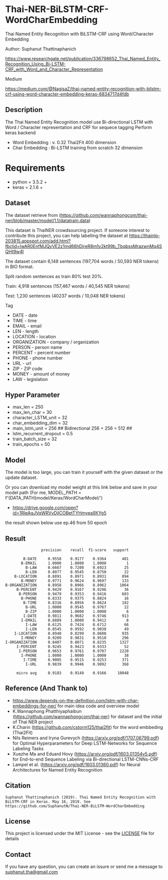 # Thai-NER-BiLSTM-CRF-WordCharEmbedding
Thai Named Entity Recognition with BiLSTM-CRF using Word/Character Embedding

Author: Suphanut Thattinaphanich

https://www.researchgate.net/publication/336798652_Thai_Named_Entity_Recognition_Using_Bi-LSTM-CRF_with_Word_and_Character_Representation

Medium

https://medium.com/@NagisaZ/thai-named-entity-recognition-with-bilstm-crf-using-word-character-embedding-keras-6834717d4fdb

## Description

The Thai Named Entity Recognition model use Bi-directional LSTM with Word / Character representation and CRF for sequece tagging
Perform keras backend

- Word Embedding : v. 0.32 Thai2Fit 400 dimension
- Char Embedding : Bi-LSTM training from scratch 32 dimension

# Requirements

* python = 3.5.2 +
* keras = 2.1.6 +

## Dataset

The dataset retrieve from (https://github.com/wannaphongcom/thai-ner/blob/master/model/1.1/datatrain.data)

This dataset is ThaiNER crowdsourcing project. 
If someone interest to contribute this project, you can help labelling the dataset at https://thainlp-203815.appspot.com/add.html?fbclid=IwAR0EnfMJQyVE2z1md66hDjreR8m1y2kt99b_TbqbssMrazwnMq4SQHt9w4I

The dataset contain 6,148 sentences (197,704 words / 50,593 NER tokens) in BIO format. 

Split random sentences as train 80% test 20%. 

Train: 4,918 sentences (157,467 words / 40,545 NER tokens‬)

Test: 1,230 sentences (40237 words / 10,048 NER tokens)

Tag

- DATE - date
- TIME - time
- EMAIL - email
- LEN - length
- LOCATION - location
- ORGANIZATION - company / organization
- PERSON - person name
- PERCENT - percent number
- PHONE - phone number
- URL - url
- ZIP - ZIP code
- MONEY - amount of money
- LAW - legislation

## Hyper Parameter

- max_len = 250
- max_len_char = 30
- character_LSTM_unit = 32
- char_embedding_dim = 32
- main_lstm_unit = 256 ## Bidirectional 256 + 256 = 512 ##
- lstm_recurrent_dropout = 0.5
- train_batch_size = 32
- train_epochs = 50

## Model

The model is too large, you can train it yourself with the given dataset or the update dataset.

Or you can download my model weight at this link below and save in your model path (For me, MODEL_PATH = f'{DATA_PATH}model/Keras/WordCharModel/')

- https://drive.google.com/open?id=1RIeAgJVqWRVvDjlCOBetTYHmyea9XYg5

the result shown below use ep.46 from 50 epoch


## Result
```
                precision    recall  f1-score   support

        B-DATE     0.9558    0.9177    0.9364       401
       B-EMAIL     1.0000    1.0000    1.0000         1
         B-LAW     0.6667    0.7200    0.6923        25
         B-LEN     0.8077    0.9545    0.8750        22
    B-LOCATION     0.8891    0.8971    0.8931       894
       B-MONEY     0.9771    0.9624    0.9697       133
B-ORGANIZATION     0.8958    0.8966    0.8962      1064
     B-PERCENT     0.9429    0.9167    0.9296        36
      B-PERSON     0.9479    0.9353    0.9416       603
       B-PHONE     0.8333    0.9375    0.8824        16
        B-TIME     0.8316    0.8956    0.8624       182
         B-URL     1.0000    0.9545    0.9767        22
         B-ZIP     1.0000    1.0000    1.0000         6
        I-DATE     0.9811    0.9682    0.9746       913
       I-EMAIL     0.8889    1.0000    0.9412         8
         I-LAW     0.6125    0.7424    0.6712        66
         I-LEN     0.8545    0.9592    0.9038        49
    I-LOCATION     0.8940    0.8299    0.8608       935
       I-MONEY     0.9209    0.9831    0.9510       296
I-ORGANIZATION     0.8407    0.8071    0.8235      1327
     I-PERCENT     0.9245    0.9423    0.9333        52
      I-PERSON     0.9653    0.9761    0.9707      2220
       I-PHONE     1.0000    1.0000    1.0000        38
        I-TIME     0.9005    0.9515    0.9253       371
         I-URL     0.9839    0.9946    0.9892       368

     micro avg     0.9183    0.9149    0.9166     10048
```

## Reference (And Thank to)

- https://www.depends-on-the-definition.com/lstm-with-char-embeddings-for-ner/ for main idea code and overview model
- K.Wannaphong Phatthiyaphaibun (https://github.com/wannaphongcom/thai-ner) for dataset and the initial of Thai NER project
- K.Charin (https://github.com/cstorm125/thai2fit) for the word embbeding (Thai2Fit)
- Nils Reimers and Iryna Gurevych (https://arxiv.org/pdf/1707.06799.pdf) for Optimal Hyperparameters for Deep LSTM-Networks for Sequence Labeling Tasks
- Xuezhe Ma and Eduard Hovy (https://arxiv.org/pdf/1603.01354v5.pdf) for End-to-end Sequence Labeling via Bi-directional LSTM-CNNs-CRF
- Lampel et al. (https://arxiv.org/pdf/1603.01360.pdf) for Neural Architectures for Named Entity Recognition

## Citation

```
Suphanut Thattinaphanich (2019). Thai Named Entity Recognition with BiLSTM-CRF in Keras. May 16, 2019. See https://github.com/SuphanutN/Thai-NER-BiLSTM-WordCharEmbedding
```

## License

This project is licensed under the MIT License - see the [LICENSE](LICENSE) file for details

## Contact

If you have any question, you can create an issure or send me a message to suphanut.tha@gmail.com
